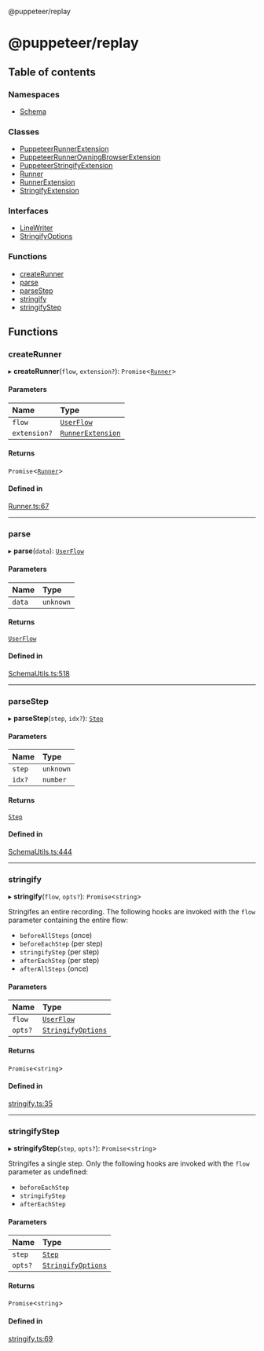 @puppeteer/replay

# @puppeteer/replay

## Table of contents

### Namespaces

- [Schema](modules/Schema.md)

### Classes

- [PuppeteerRunnerExtension](classes/PuppeteerRunnerExtension.md)
- [PuppeteerRunnerOwningBrowserExtension](classes/PuppeteerRunnerOwningBrowserExtension.md)
- [PuppeteerStringifyExtension](classes/PuppeteerStringifyExtension.md)
- [Runner](classes/Runner.md)
- [RunnerExtension](classes/RunnerExtension.md)
- [StringifyExtension](classes/StringifyExtension.md)

### Interfaces

- [LineWriter](interfaces/LineWriter.md)
- [StringifyOptions](interfaces/StringifyOptions.md)

### Functions

- [createRunner](README.md#createrunner)
- [parse](README.md#parse)
- [parseStep](README.md#parsestep)
- [stringify](README.md#stringify)
- [stringifyStep](README.md#stringifystep)

## Functions

### createRunner

▸ **createRunner**(`flow`, `extension?`): `Promise`<[`Runner`](classes/Runner.md)\>

#### Parameters

| Name | Type |
| :------ | :------ |
| `flow` | [`UserFlow`](interfaces/Schema.UserFlow.md) |
| `extension?` | [`RunnerExtension`](classes/RunnerExtension.md) |

#### Returns

`Promise`<[`Runner`](classes/Runner.md)\>

#### Defined in

[Runner.ts:67](https://github.com/puppeteer/replay/blob/main/src/Runner.ts#L67)

___

### parse

▸ **parse**(`data`): [`UserFlow`](interfaces/Schema.UserFlow.md)

#### Parameters

| Name | Type |
| :------ | :------ |
| `data` | `unknown` |

#### Returns

[`UserFlow`](interfaces/Schema.UserFlow.md)

#### Defined in

[SchemaUtils.ts:518](https://github.com/puppeteer/replay/blob/main/src/SchemaUtils.ts#L518)

___

### parseStep

▸ **parseStep**(`step`, `idx?`): [`Step`](modules/Schema.md#step)

#### Parameters

| Name | Type |
| :------ | :------ |
| `step` | `unknown` |
| `idx?` | `number` |

#### Returns

[`Step`](modules/Schema.md#step)

#### Defined in

[SchemaUtils.ts:444](https://github.com/puppeteer/replay/blob/main/src/SchemaUtils.ts#L444)

___

### stringify

▸ **stringify**(`flow`, `opts?`): `Promise`<`string`\>

Stringifes an entire recording. The following hooks are invoked with the `flow` parameter containing the entire flow:
- `beforeAllSteps` (once)
- `beforeEachStep` (per step)
- `stringifyStep` (per step)
- `afterEachStep` (per step)
- `afterAllSteps` (once)

#### Parameters

| Name | Type |
| :------ | :------ |
| `flow` | [`UserFlow`](interfaces/Schema.UserFlow.md) |
| `opts?` | [`StringifyOptions`](interfaces/StringifyOptions.md) |

#### Returns

`Promise`<`string`\>

#### Defined in

[stringify.ts:35](https://github.com/puppeteer/replay/blob/main/src/stringify.ts#L35)

___

### stringifyStep

▸ **stringifyStep**(`step`, `opts?`): `Promise`<`string`\>

Stringifes a single step. Only the following hooks are invoked with the `flow` parameter as undefined:
- `beforeEachStep`
- `stringifyStep`
- `afterEachStep`

#### Parameters

| Name | Type |
| :------ | :------ |
| `step` | [`Step`](modules/Schema.md#step) |
| `opts?` | [`StringifyOptions`](interfaces/StringifyOptions.md) |

#### Returns

`Promise`<`string`\>

#### Defined in

[stringify.ts:69](https://github.com/puppeteer/replay/blob/main/src/stringify.ts#L69)
